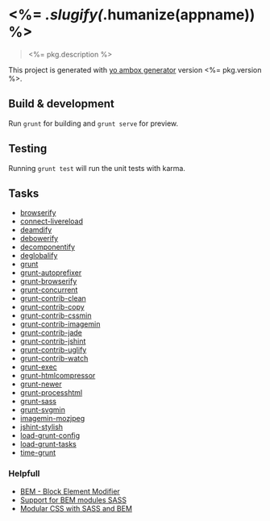 # <%= _.slugify(_.humanize(appname)) %>
> <%= pkg.description %>

<!-- david dependencies -->
[david_dependencies_status_image]: https://david-dm.org/ambox/generator-ambox.png?theme=shields.io
[david_dependencies_status_url]: https://david-dm.org/ambox/generator-ambox "dependencies status"

<!-- david devDependencies -->
[david_devdependencies_status_image]: https://david-dm.org/ambox/generator-ambox/dev-status.png?theme=shields.io
[david_devdependencies_status_url]: https://david-dm.org/ambox/generator-ambox#info=devDependencies "devDependencies status"

This project is generated with [yo ambox generator](https://github.com/ambox/generator-ambox)
version <%= pkg.version %>.


## Build & development

Run `grunt` for building and `grunt serve` for preview.


## Testing

Running `grunt test` will run the unit tests with karma.


## Tasks

* [browserify][browserify]
* [connect-livereload][connect-livereload]
* [deamdify][deamdify]
* [debowerify][debowerify]
* [decomponentify][decomponentify]
* [deglobalify][deglobalify]
* [grunt][grunt]
* [grunt-autoprefixer][grunt-autoprefixer]
* [grunt-browserify][grunt-browserify]
* [grunt-concurrent][grunt-concurrent]
* [grunt-contrib-clean][grunt-contrib-clean]
* [grunt-contrib-copy][grunt-contrib-copy]
* [grunt-contrib-cssmin][grunt-contrib-cssmin]
* [grunt-contrib-imagemin][grunt-contrib-imagemin]
* [grunt-contrib-jade][grunt-contrib-jade]
* [grunt-contrib-jshint][grunt-contrib-jshint]
* [grunt-contrib-uglify][grunt-contrib-uglify]
* [grunt-contrib-watch][grunt-contrib-watch]
* [grunt-exec][grunt-exec]
* [grunt-htmlcompressor][grunt-htmlcompressor]
* [grunt-newer][grunt-newer]
* [grunt-processhtml][grunt-processhtml]
* [grunt-sass][grunt-sass]
* [grunt-svgmin][grunt-svgmin]
* [imagemin-mozjpeg][imagemin-mozjpeg]
* [jshint-stylish][jshint-stylish]
* [load-grunt-config][load-grunt-config]
* [load-grunt-tasks][load-grunt-tasks]
* [time-grunt][time-grunt]


### Helpfull

* [BEM - Block Element Modifier][bem]
* [Support for BEM modules SASS][support_bem_for_sass]
* [Modular CSS with SASS and BEM][modular_css_with_sass_and_bem]

<!-- Tasks -->

[browserify]: http://npmjs.org/package/browserify "Getting started"
[connect-livereload]: http://npmjs.org/package/connect-livereload "Getting started"
[deamdify]: http://npmjs.org/package/deamdify "Getting started"
[debowerify]: http://npmjs.org/package/debowerify "Getting started"
[decomponentify]: http://npmjs.org/package/decomponentify "Getting started"
[deglobalify]: http://npmjs.org/package/deglobalify "Getting started"
[grunt]: http://npmjs.org/package/grunt "Getting started"
[grunt-autoprefixer]: http://npmjs.org/package/grunt-autoprefixer "Getting started"
[grunt-browserify]: http://npmjs.org/package/grunt-browserify "Getting started"
[grunt-concurrent]: http://npmjs.org/package/grunt-concurrent "Getting started"
[grunt-contrib-clean]: http://npmjs.org/package/grunt-contrib-clean "Getting started"
[grunt-contrib-copy]: http://npmjs.org/package/grunt-contrib-copy "Getting started"
[grunt-contrib-cssmin]: http://npmjs.org/package/grunt-contrib-cssmin "Getting started"
[grunt-contrib-imagemin]: http://npmjs.org/package/grunt-contrib-imagemin "Getting started"
[grunt-contrib-jade]: http://npmjs.org/package/grunt-contrib-jade "Getting started"
[grunt-contrib-jshint]: http://npmjs.org/package/grunt-contrib-jshint "Getting started"
[grunt-contrib-uglify]: http://npmjs.org/package/grunt-contrib-uglify "Getting started"
[grunt-contrib-watch]: http://npmjs.org/package/grunt-contrib-watch "Getting started"
[grunt-exec]: http://npmjs.org/package/grunt-exec "Getting started"
[grunt-htmlcompressor]: http://npmjs.org/package/grunt-htmlcompressor "Getting started"
[grunt-newer]: http://npmjs.org/package/grunt-newer "Getting started"
[grunt-processhtml]: http://npmjs.org/package/grunt-processhtml "Getting started"
[grunt-sass]: http://npmjs.org/package/grunt-sass "Getting started"
[grunt-svgmin]: http://npmjs.org/package/grunt-svgmin "Getting started"
[imagemin-mozjpeg]: http://npmjs.org/package/imagemin-mozjpeg "Getting started"
[jshint-stylish]: http://npmjs.org/package/jshint-stylish "Getting started"
[load-grunt-config]: http://npmjs.org/package/load-grunt-config "Getting started"
[load-grunt-tasks]: http://npmjs.org/package/load-grunt-tasks "Getting started"
[time-grunt]: http://npmjs.org/package/time-grunt "Getting started"

<!-- helpfull links -->

[bem]: http://bem.info/method/definitions/ "BEM - Block Element Modifier"
[support_bem_for_sass]: http://mikefowler.me/2013/10/17/support-for-bem-modules-sass-3.3 "Support for BEM modules SASS"
[modular_css_with_sass_and_bem]: http://www.mathayward.com/modular-css-with-sass-and-bem/ "Modular CSS with SASS and BEM"